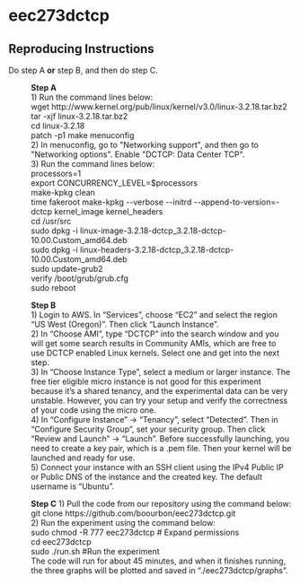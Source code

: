 # eec273dctcp
## Reproducing Instructions
Do step A <strong>or</strong> step B, and then do step C. <br>
<dir>
  <strong>Step A</strong> <br>
  1)	Run the command lines below: <br>
  wget http://www.kernel.org/pub/linux/kernel/v3.0/linux-3.2.18.tar.bz2 <br>
  tar -xjf linux-3.2.18.tar.bz2 <br>
  cd linux-3.2.18 <br>
  patch -p1 </**your path to**/mininet_tests/dctcp/0001-Updated-DCTCP-patch-for-3.2-kernels.patch <br>
  make menuconfig <br>
  2)	In menuconfig, go to "Networking support", and then go to "Networking options". Enable "DCTCP: Data Center TCP". <br>
  3)	Run the command lines below:<br>
  processors=1 <br>
  export CONCURRENCY_LEVEL=$processors <br>
  make-kpkg clean <br>
  time fakeroot make-kpkg --verbose --initrd --append-to-version=-dctcp kernel_image kernel_headers <br>
  cd /usr/src <br>
  sudo dpkg -i linux-image-3.2.18-dctcp_3.2.18-dctcp-10.00.Custom_amd64.deb <br>
  sudo dpkg -i linux-headers-3.2.18-dctcp_3.2.18-dctcp-10.00.Custom_amd64.deb <br>
  sudo update-grub2 <br>
  verify /boot/grub/grub.cfg <br>
  sudo reboot <br>
</dir>
<dir>
   <strong>Step B</strong> <br>
   1)	Login to AWS. In “Services”, choose “EC2” and select the region “US West (Oregon)”. Then click “Launch Instance”. <br>
   2)	In “Choose AMI”, type “DCTCP” into the search window and you will get some search results in Community AMIs, which are free    to use DCTCP enabled Linux kernels. Select one and get into the next step. <br>
   3)	In “Choose Instance Type”, select a medium or larger instance. The free tier eligible micro instance is not good for this    experiment because it’s a shared tenancy, and the experimental data can be very unstable. However, you can try your setup and    verify the correctness of your code using the micro one.  <br>
   4)	In “Configure Instance” -> “Tenancy”, select “Detected”. Then in “Configure Security Group”, set your security group. Then    click “Review and Launch” -> “Launch”. Before successfully launching, you need to create a key pair, which is a .pem file. Then    your kernel will be launched and ready for use. <br>
   5)	Connect your instance with an SSH client using the IPv4 Public IP or Public DNS of the instance and the created key. The    default username is “Ubuntu”. <br>
</dir>
<dir>
    <strong>Step C</strong>
    1)	Pull the code from our repository using the command below: <br>
    git clone https://github.com/boourbon/eec273dctcp.git <br>
    2)	Run the experiment using the command below: <br>
        sudo chmod -R 777 eec273dctcp  # Expand permissions <br>
        cd eec273dctcp <br>
        sudo ./run.sh  #Run the experiment <br>
    The code will run for about 45 minutes, and when it finishes running, the three graphs will be plotted and saved in     “./eec273dctcp/graphs”. <br>
</dir>

